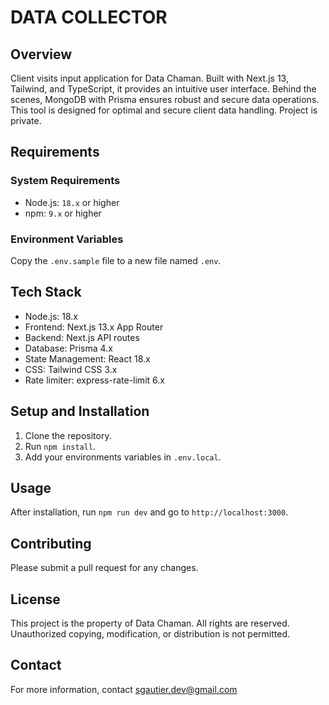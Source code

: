# DATA COLLECTOR

## Overview

Client visits input application for Data Chaman. Built with Next.js 13, Tailwind, and TypeScript, it provides an intuitive user interface. Behind the scenes, MongoDB with Prisma ensures robust and secure data operations. This tool is designed for optimal and secure client data handling. Project is private.

## Requirements

### System Requirements

- Node.js: `18.x` or higher
- npm: `9.x` or higher

### Environment Variables

Copy the `.env.sample` file to a new file named `.env`.

## Tech Stack

- Node.js: 18.x
- Frontend: Next.js 13.x App Router
- Backend: Next.js API routes
- Database: Prisma 4.x
- State Management: React 18.x
- CSS: Tailwind CSS 3.x
- Rate limiter: express-rate-limit 6.x

## Setup and Installation

1. Clone the repository.
2. Run `npm install`.
3. Add your environments variables in `.env.local`.

## Usage

After installation, run `npm run dev` and go to `http://localhost:3000`.

## Contributing

Please submit a pull request for any changes.

## License

This project is the property of Data Chaman. All rights are reserved. Unauthorized copying, modification, or distribution is not permitted.

## Contact

For more information, contact sgautier.dev@gmail.com

```

```
